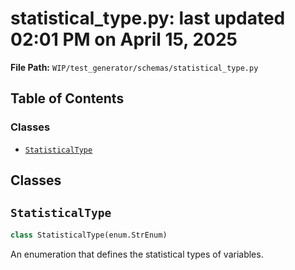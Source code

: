 # statistical_type.py: last updated 02:01 PM on April 15, 2025

**File Path:** `WIP/test_generator/schemas/statistical_type.py`

## Table of Contents

### Classes

- [`StatisticalType`](#statisticaltype)

## Classes

## `StatisticalType`

```python
class StatisticalType(enum.StrEnum)
```

An enumeration that defines the statistical types of variables.
